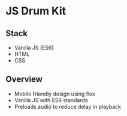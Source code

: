 # JS Drum Kit

## Stack

- Vanilla JS (ES6)
- HTML
- CSS

## Overview

- Mobile friendly design using flex
- Vanilla JS with ES6 standards
- Preloads audio to reduce delay in playback
